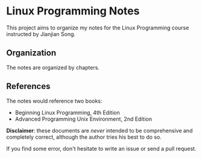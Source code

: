 # Linux Programming Notes

This project aims to organize my notes for the Linux Programming course instructed by Jianjian Song.

## Organization

The notes are organized by chapters.

## References

The notes would reference two books:

* Beginning Linux Programming, 4th Edition
* Advanced Programming Unix Environment, 2nd Edition

**Disclaimer**: these documents are *never* intended to be comprehensive and completely correct, although the author tries his best to do so.

If you find some error, don't hesitate to write an issue or send a pull request.
